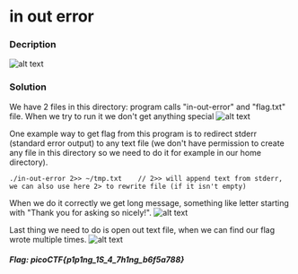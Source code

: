 # in out error

### Decription
![alt text]()

### Solution

We have 2 files in this directory: program calls "in-out-error" and "flag.txt" file.
When we try to run it we don't get anything special
![alt text]()

One example way to get flag from this program is to redirect stderr (standard error output) to any text file (we don't have permission to
create any file in this directory so we need to do it for example in our home directory).
```unix
./in-out-error 2>> ~/tmp.txt    // 2>> will append text from stderr, we can also use here 2> to rewrite file (if it isn't empty)
```

When we do it correctly we get long message, 
something like letter starting with "Thank you for asking so nicely!".
![alt text]()

Last thing we need to do is open out text file, when we can find our flag wrote multiple times.
![alt text]()

#### *Flag: picoCTF{p1p1ng_1S_4_7h1ng_b6f5a788}*

